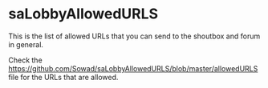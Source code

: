 # saLobbyAllowedURLS
This is the list of allowed URLs that you can send to the shoutbox and forum in general.

Check the https://github.com/Sowad/saLobbyAllowedURLS/blob/master/allowedURLS file for the URLs that are allowed.
